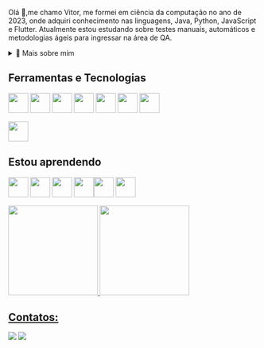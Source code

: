 <p>
  
Olá 👋,me chamo Vitor, me formei em ciência da computação no ano de 2023, onde adquiri 
conhecimento nas linguagens, Java, Python, JavaScript e Flutter. 
Atualmente estou estudando sobre testes manuais, automáticos e metodologias ágeis para 
ingressar na área de QA. 

<div>
<details>
  <summary>🧑 Mais sobre mim</summary>

- 🔭Em busca do meu primeiro emprego na área de QA.


</details>
  
</p>

## Ferramentas e Tecnologias
<img src="https://cdn.jsdelivr.net/gh/devicons/devicon/icons/java/java-original.svg" width="40" height="40"/> <img src="https://cdn.jsdelivr.net/gh/devicons/devicon/icons/spring/spring-original.svg" width="40" height="40"/> <img src="https://cdn.jsdelivr.net/gh/devicons/devicon/icons/mysql/mysql-original-wordmark.svg" width="40" height="40"/> <img src="https://cdn.jsdelivr.net/gh/devicons/devicon/icons/github/github-original-wordmark.svg" width="40" height="40"/> <img src="https://cdn.jsdelivr.net/gh/devicons/devicon/icons/flutter/flutter-original.svg" width="40" height="40"/>  <img src="https://cdn.jsdelivr.net/gh/devicons/devicon@latest/icons/firebase/firebase-original-wordmark.svg" width="40" height="40"/> <img src="https://cdn.jsdelivr.net/gh/devicons/devicon@latest/icons/postman/postman-original.svg" width="40" height="40"/>
<link rel="stylesheet" type='text/css' href="https://cdn.jsdelivr.net/gh/devicons/devicon@latest/devicon.min.css" /><img src="https://cdn.jsdelivr.net/gh/devicons/devicon@latest/icons/cypressio/cypressio-original.svg" width="40" height="40"/>

## Estou aprendendo
<img src="https://cdn.jsdelivr.net/gh/devicons/devicon/icons/nextjs/nextjs-original.svg" width="40" height="40"/> <img src="https://cdn.jsdelivr.net/gh/devicons/devicon/icons/python/python-original.svg" width="40" height="40"/> <img src="https://cdn.jsdelivr.net/gh/devicons/devicon/icons/postgresql/postgresql-original-wordmark.svg" width="40" height="40"/> <img src="https://cdn.jsdelivr.net/gh/devicons/devicon/icons/react/react-original-wordmark.svg" width="40" height="40"/><img src="https://cdn.jsdelivr.net/gh/devicons/devicon/icons/typescript/typescript-original.svg" width="40" height="40"/>   <img src="https://cdn.jsdelivr.net/gh/devicons/devicon@latest/icons/cucumber/cucumber-plain.svg" width="40" height="40"/>



<div>
<a href="https://github.com/vitortitz">
<img height="180em" src="https://github-readme-stats.vercel.app/api/top-langs/?username=vitortitz&layout=compact&langs_count=7&theme=dracula"/>
<img height="180em" src="https://github-readme-stats.vercel.app/api?username=vitortitz&show_icons=true&theme=dracula&include_all_commits=true&count_private=true"/>
</div>

 ## Contatos:

<div>


<a href = "mailto:vitortitz@gmail.com"><img src="https://img.shields.io/badge/Gmail-D14836?style=for-the-badge&logo=gmail&logoColor=white" target="_blank"></a>
<a href="https://www.linkedin.com/in/vitortsilva" target="_blank"><img src="https://img.shields.io/badge/-LinkedIn-%230077B5?style=for-the-badge&logo=linkedin&logoColor=white" target="_blank"></a>   
</div> 

